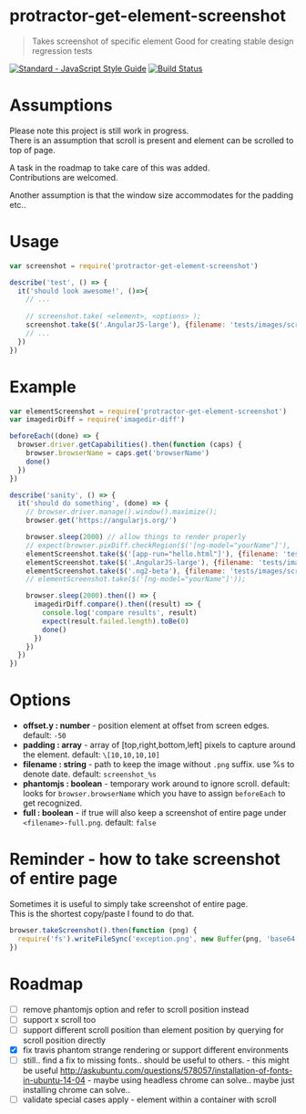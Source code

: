 # protractor-get-element-screenshot

> Takes screenshot of specific element
> Good for creating stable design regression tests

[![Standard - JavaScript Style Guide](https://img.shields.io/badge/code%20style-standard-brightgreen.svg)](http://standardjs.com/)
[![Build Status](https://travis-ci.org/coder-on-deck/protractor-get-element-screenshot.svg?branch=master)](https://travis-ci.org/coder-on-deck/protractor-get-element-screenshot)

# Assumptions

Please note this project is still work in progress.   
There is an assumption that scroll is present and element can be scrolled to top of page.    

A task in the roadmap to take care of this was added.    
Contributions are welcomed.

Another assumption is that the window size accommodates for the padding etc.. 

# Usage 


```javascript
var screenshot = require('protractor-get-element-screenshot')

describe('test', () => {
  it('should look awesome!', ()=>{
    // ...
    
    // screenshot.take( <element>, <options> );
    screenshot.take($('.AngularJS-large'), {filename: 'tests/images/screenshots/logo'})
    // ...
  })
})
```

# Example

```javascript
var elementScreenshot = require('protractor-get-element-screenshot')
var imagedirDiff = require('imagedir-diff')

beforeEach((done) => {
  browser.driver.getCapabilities().then(function (caps) {
    browser.browserName = caps.get('browserName')
    done()
  })
})

describe('sanity', () => {
  it('should do something', (done) => {
    // browser.driver.manage().window().maximize();
    browser.get('https://angularjs.org/')

    browser.sleep(2000) // allow things to render properly
    // expect(browser.pixDiff.checkRegion($('[ng-model="yourName"]'), 'example page title')).toMatchScreen();
    elementScreenshot.take($('[app-run="hello.html"]'), {filename: 'tests/images/screenshots/hello'})
    elementScreenshot.take($('.AngularJS-large'), {filename: 'tests/images/screenshots/logo'})
    elementScreenshot.take($('.ng2-beta'), {filename: 'tests/images/screenshots/download'})
    // elementScreenshot.take($('[ng-model="yourName"]'));

    browser.sleep(2000).then(() => {
      imagedirDiff.compare().then((result) => {
        console.log('compare results', result)
        expect(result.failed.length).toBe(0)
        done()
      })
    })
  })
})

```


# Options

 - **offset.y : number** - position element at offset from screen edges. default: `-50`                            
 - **padding : array<number>** - array of \[top,right,bottom,left] pixels to capture around the element. default: `\[10,10,10,10]`
 - **filename : string** - path to keep the image without `.png` suffix. use %s to denote date. default: `screenshot_%s` 
 - **phantomjs : boolean** - temporary work around to ignore scroll. default: looks for `browser.browserName` which you have to assign `beforeEach` to get recognized. 
 - **full : boolean** - if true will also keep a screenshot of entire page under `<filename>-full.png`. default: `false`

# Reminder - how to take screenshot of entire page 

Sometimes it is useful to simply take screenshot of entire page.   
This is the shortest copy/paste I found to do that.   

```javascript
browser.takeScreenshot().then(function (png) {
  require('fs').writeFileSync('exception.png', new Buffer(png, 'base64'))
})
```

# Roadmap

 - [ ] remove phantomjs option and refer to scroll position instead
 - [ ] support x scroll too
 - [ ] support different scroll position than element position by querying for scroll position directly
 - [X] fix travis phantom strange rendering or support different environments
 - [ ] still.. find a fix to missing fonts.. should be useful to others.
       - this might be useful
         http://askubuntu.com/questions/578057/installation-of-fonts-in-ubuntu-14-04
       - maybe using headless chrome can solve.. maybe just installing chrome can solve..  
 - [ ] validate special cases apply
        - element within a container with scroll